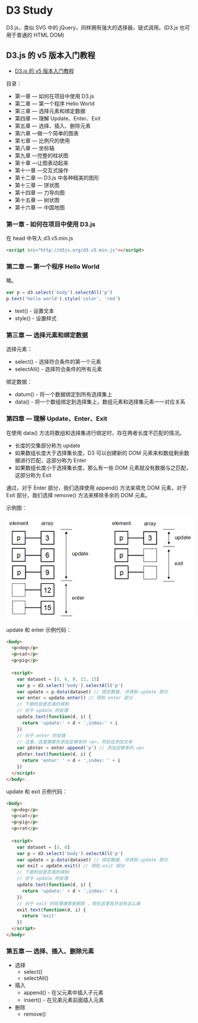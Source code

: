 # D3 Study

D3.js，类似 SVG 中的 jQuery，同样拥有强大的选择器，链式调用。(D3.js 也可用于普通的 HTML DOM)

## D3.js 的 v5 版本入门教程

- [D3.js 的 v5 版本入门教程](https://blog.csdn.net/qq_34414916/article/category/7608878)

目录：

- 第一章 — 如何在项目中使用 D3.js
- 第二章 — 第一个程序 Hello World
- 第三章 — 选择元素和绑定数据
- 第四章 — 理解 Update、Enter、Exit
- 第五章 — 选择、插入、删除元素
- 第六章 —做一个简单的图表
- 第七章 — 比例尺的使用
- 第八章 — 坐标轴
- 第九章 —完整的柱状图
- 第十章 —让图表动起来
- 第十一章 —交互式操作
- 第十二章 — D3.js 中各种精美的图形
- 第十三章 — 饼状图
- 第十四章 — 力导向图
- 第十五章 — 树状图
- 第十六章 — 中国地图

### 第一章 - 如何在项目中使用 D3.js

在 head 中导入 d3.v5.min.js

```html
<script src="http://d3js.org/d3.v5.min.js"></script>
```

### 第二章 — 第一个程序 Hello World

略。

```js
var p = d3.select('body').selectAll('p')
p.text('hello world').style('color', 'red')
```

- text() - 设置文本
- style() - 设置样式

### 第三章 — 选择元素和绑定数据

选择元素：

- select() - 选择符合条件的第一个元素
- selectAll() - 选择符合条件的所有元素

绑定数据：

- datum() - 将一个数据绑定到所有选择集上
- data() - 将一个数组绑定到选择集上，数组元素和选择集元素一一对应关系

### 第四章 — 理解 Update、Enter、Exit

在使用 data() 方法将数组和选择集进行绑定时，存在两者长度不匹配的情况。

- 长度的交集部分称为 update
- 如果数组长度大于选择集长度，D3 可以创建新的 DOM 元素来和数组剩余数据进行匹配，这部分称为 Enter
- 如果数组长度小于选择集长度，那么有一些 DOM 元素就没有数据与之匹配，这部分称为 Exit

通过，对于 Enter 部分，我们选择使用 append() 方法来填充 DOM 元素，对于 Exit 部分，我们选择 remove() 方法来移除多余的 DOM 元素。

示例图：

![](./d3-update-enter-exit.png)

update 和 enter 示例代码：

```html
<body>
  <p>dog</p>
  <p>cat</p>
  <p>pig</p>

  <script>
    var dataset = [3, 6, 9, 12, 15]
    var p = d3.select('body').selectAll('p')
    var update = p.data(dataset) // 绑定数据, 并得到 update 部分
    var enter = update.enter() // 得到 enter 部分
    // 下面检验是否真的得到
    // 对于 update 的处理
    update.text(function(d, i) {
      return 'update:' + d + ',index:' + i
    })
    // 对于 enter 的处理
    // 注意，这里需要先添加足够多的 <p>，然后在添加文本
    var pEnter = enter.append('p') // 添加足够多的 <p>
    pEnter.text(function(d, i) {
      return 'enter: ' + d + ',index: ' + i
    })
  </script>
</body>
```

update 和 exit 示例代码：

```html
<body>
  <p>dog</p>
  <p>cat</p>
  <p>pig</p>
  <p>rat</p>

  <script>
    var dataset = [3, 6]
    var p = d3.select('body').selectAll('p')
    var update = p.data(dataset) // 绑定数据, 并得到 update 部分
    var exit = update.exit() // 得到 exit 部分
    // 下面检验是否真的得到
    // 对于 update 的处理
    update.text(function(d, i) {
      return 'update:' + d + ',index:' + i
    })
    // 对于 exit 的处理通常是删除 ，但在这里我并没有这么做
    exit.text(function(d, i) {
      return 'exit'
    })
  </script>
</body>
```

### 第五章 — 选择、插入、删除元素

- 选择
  - select()
  - selectAll()
- 插入
  - append() - 在父元素中插入子元素
  - insert() - 在兄弟元素前面插入元素
- 删除
  - remove()



